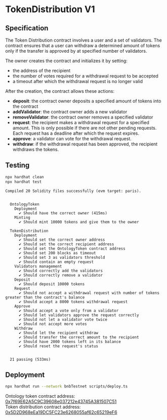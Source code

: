 # TokenDistribution V1

## Specification

The Token Distribution contract involves a user and a set of validators.
The contract ensures that a user can withdraw a determined amount of tokens only if the transfer is approved by at specified number of validators.

The owner creates the contract and initializes it by setting:

- the address of the recipient
- the number of votes required for a withdrawal request to be accepted  
- a timeout after which the withdrawal request is no longer valid

After the creation, the contract allows these actions:

- **deposit**: the contract owner deposits a specified amount of tokens into the contract
- **addValidator**: the contract owner adds a new validator
- **removeValidator**: the contract owner removes a specified validator
- **request**: the recipient makes a withdrawal request for a specified amount. This is only possible if there are not other pending requests. Each request has a deadline after which the request expires.
- **approve**: a validator can vote for the withdrawal request.
- **withdraw**: if the withdrawal request has been approved, the recipient withdraws the tokens. 

## Testing

```bash
npx hardhat clean
npx hardhat test
```

```
Compiled 20 Solidity files successfully (evm target: paris).


  OntologyToken
    Deployment
      ✔ Should have the correct owner (415ms)
    Minting
      ✔ Should mint 10000 tokens and give them to the owner

  TokenDistribution
    Deployment
      ✔ Should set the correct owner address
      ✔ Should set the correct recipient address
      ✔ Should set the OntologyToken contract address
      ✔ Should set 200 blocks as timeout
      ✔ Should set 3 as validators threshold
      ✔ Should contain an empty request
    Validators management
      ✔ Should correctly add the validators
      ✔ Should correctly remove a validator
    Deposit
      ✔ Should deposit 10000 tokens
    Request
      ✔ Should not accept a withdrawal request with number of tokens greater than the contract's balance
      ✔ Should accept a 8000 tokens withdrawal request
    Approve
      ✔ Should accept a vote only from a validator
      ✔ Should let validators approve the request correctly
      ✔ Should not let a validator vote twice
      ✔ Should not accept more votes
    Withdraw
      ✔ Should let the recipient withdraw
      ✔ Should transfer the correct amount to the recipient
      ✔ Should have 2000 tokens left in its balance
      ✔ Should reset the request's status


  21 passing (533ms)
  ```

## Deployment

```bash
npx hardhat run --network bnbTestnet scripts/deploy.ts
```

Ontology token contract address: [0x7f69E62A5C9C39608e037212e43745A381507C51](https://bscscan.com/address/0x7f69E62A5C9C39608e037212e43745A381507C51) \
Token distribution contract address: [0x5D2D968eEa19DC5FC23e6268055af62c65219eF6](https://bscscan.com/address/0x5D2D968eEa19DC5FC23e6268055af62c65219eF6)